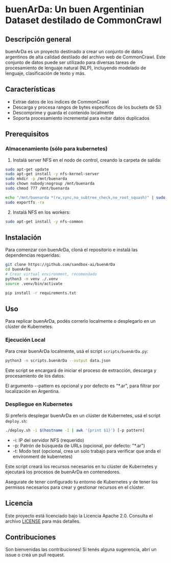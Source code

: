 # buenArDa: Un buen Argentinian Dataset destilado de CommonCrawl
## Descripción general

buenArDa es un proyecto destinado a crear un conjunto de datos argentinos de alta calidad destilado del archivo web de CommonCrawl. Este conjunto de datos puede ser utilizado para diversas tareas de procesamiento de lenguaje natural (NLP), incluyendo modelado de lenguaje, clasificación de texto y más.

## Características

- Extrae datos de los índices de CommonCrawl
- Descarga y procesa rangos de bytes específicos de los buckets de S3
- Descomprime y guarda el contenido localmente
- Soporta procesamiento incremental para evitar datos duplicados

## Prerequisitos

### Almacenamiento (sólo para kubernetes)

1. Instalá server NFS en el nodo de control, creando la carpeta de salida:
```sh
sudo apt-get update
sudo apt-get install -y nfs-kernel-server
sudo mkdir -p /mnt/buenarda
sudo chown nobody:nogroup /mnt/buenarda
sudo chmod 777 /mnt/buenarda

echo "/mnt/buenarda *(rw,sync,no_subtree_check,no_root_squash)" | sudo tee -a /etc/exports
sudo exportfs -ra
```
2. Instalá NFS en los workers:
```sh
sudo apt-get install -y nfs-common
```

## Instalación

Para comenzar con buenArDa, cloná el repositorio e instalá las dependencias requeridas:

```sh
git clone https://github.com/sandbox-ai/buenArDa
cd buenArDa
# Crear virtual environment, recomendado
python3 -m venv ./.venv
source .venv/bin/activate

pip install -r requirements.txt
```

## Uso

Para replicar buenArDa, podés correrlo localmente o desplegarlo en un clúster de Kubernetes.

### Ejecución Local

Para crear buenArDa localmente, usá el script `scripts/buenArDa.py`:

```sh
python3 -m scripts.buenArDa --output data.json
```

Este script se encargará de iniciar el proceso de extracción, descarga y procesamiento de los datos.

El argumento --pattern es opcional y por defecto es "*.ar", para filtrar por localización en Argentina.

### Despliegue en Kubernetes

Si preferís desplegar buenArDa en un clúster de Kubernetes, usá el script `deploy.sh`:

```sh
./deploy.sh -i $(hostname -I | awk '{print $1}') [-p pattern]
```
- -i: IP del servidor NFS (requerido)
- -p: Patrón de búsqueda de URLs (opcional, por defecto: "*.ar")
- -t: Modo test (opcional, crea un solo trabajo para verificar que anda el environment de kubernetes)

Este script creará los recursos necesarios en tu clúster de Kubernetes y ejecutará los procesos de buenArDa en contenedores.

Asegurate de tener configurado tu entorno de Kubernetes y de tener los permisos necesarios para crear y gestionar recursos en el clúster.

## Licencia

Este proyecto está licenciado bajo la Licencia Apache 2.0. Consulta el archivo [LICENSE](LICENSE) para más detalles.

## Contribuciones

Son bienvenidas las contribuciones! Si tenés alguna sugerencia, abrí un issue o creá un pull request.